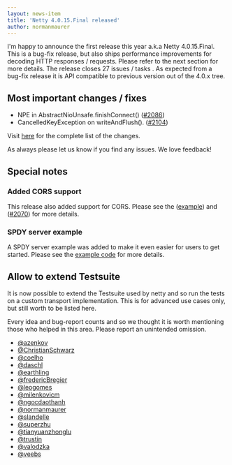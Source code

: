 ```yaml
---
layout: news-item
title: 'Netty 4.0.15.Final released'
author: normanmaurer
---
```

I'm happy to announce the first release this year a.k.a Netty 4.0.15.Final. This is a bug-fix release, but also ships performance improvements for decoding HTTP responses / requests. Please refer to the next section for more details. The release closes 27 issues / tasks . As expected from a bug-fix release it is API compatible to previous version out of the 4.0.x tree.


## Most important changes / fixes
* NPE in AbstractNioUnsafe.finishConnect() ([#2086](https://github.com/netty/netty/issues/2086)) 
* CancelledKeyException on writeAndFlush(). ([#2104](https://github.com/netty/netty/issues/2104)) 

Visit [here](https://github.com/netty/netty/issues?milestone=82&state=closed) for the complete list of the changes.

As always please let us know if you find any issues. We love feedback!

## Special notes

### Added CORS support
This release also added support for CORS. Please see the ([example](https://github.com/netty/netty/tree/netty-4.0.15.Final/example/src/main/java/io/netty/example/http/cors)) and ([#2070](https://github.com/netty/netty/pull/2070)) for more details.

### SPDY server example
A SPDY server example was added to make it even easier for users to get started. Please see the [example code](https://github.com/netty/netty/tree/netty-4.0.15.Final/example/src/main/java/io/netty/example/spdy) for more details.

## Allow to extend Testsuite 
It is now possible to extend the Testsuite used by netty and so run the tests on a custom transport implementation. This is for advanced use cases only, but still worth to be listed here. 

Every idea and bug-report counts and so we thought it is worth mentioning those who helped in this area. Please report an unintended omission.

* [@azenkov](https://github.com/azenkov)
* [@ChristianSchwarz](https://github.com/ChristianSchwarz)
* [@coelho](https://github.com/coelho)
* [@daschl](https://github.com/daschl)
* [@earthling](https://github.com/earthling)
* [@fredericBregier](https://github.com/fredericBregier)
* [@leogomes](https://github.com/leogomes)
* [@milenkovicm](https://github.com/milenkovicm)
* [@ngocdaothanh](https://github.com/ngocdaothanh)
* [@normanmaurer](https://github.com/normanmaurer)
* [@slandelle](https://github.com/slandelle)
* [@superzhu](https://github.com/superzhu)
* [@tianyuanzhonglu](https://github.com/tianyuanzhonglu)
* [@trustin](https://github.com/trustin)
* [@valodzka](https://github.com/valodzka)
* [@veebs](https://github.com/veebs)

